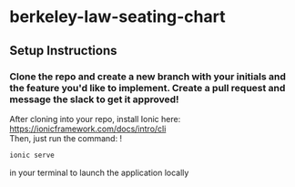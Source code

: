 # berkeley-law-seating-chart
## Setup Instructions

### Clone the repo and create a new branch with your initials and the feature you'd like to implement. Create a pull request and message the slack to get it approved!

After cloning into your repo, install Ionic here: https://ionicframework.com/docs/intro/cli  
Then, just run the command: !

```bash
ionic serve
```
in your terminal to launch the application locally
